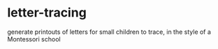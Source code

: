 # letter-tracing
generate printouts of letters for small children to trace, in the style of a Montessori school
